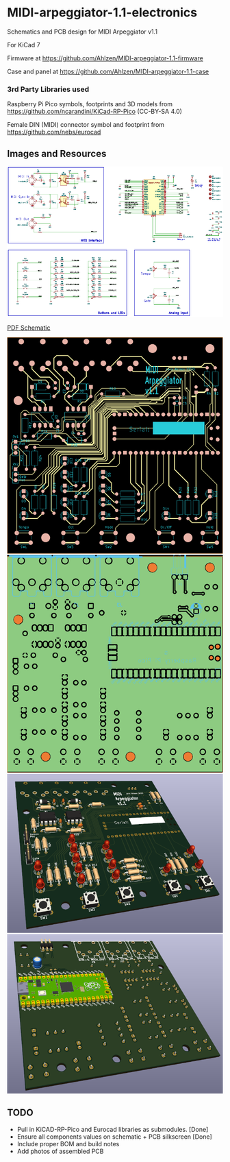 # MIDI-arpeggiator-1.1-electronics
Schematics and PCB design for MIDI Arpeggiator v1.1

For KiCad 7

Firmware at
https://github.com/Ahlzen/MIDI-arpeggiator-1.1-firmware

Case and panel at
https://github.com/Ahlzen/MIDI-arpeggiator-1.1-case

### 3rd Party Libraries used

Raspberry Pi Pico symbols, footprints and 3D models from
https://github.com/ncarandini/KiCad-RP-Pico
(CC-BY-SA 4.0)

Female DIN (MIDI) connector symbol and footprint from
https://github.com/nebs/eurocad

## Images and Resources

![Schematic](Images/ArpeggiatorV1.1-schematic-preview.png)

[PDF Schematic](Images/ArpeggiatorV1.1.pdf)

![PCB Front](Images/ArpeggiatorV1.1-front.png)
![PCB Back](Images/ArpeggiatorV1.1-back.png)
![PCB Front (3D view)](Images/ArpeggiatorV1.1-3d-front.png)
![PCB Back (3D view)](Images/ArpeggiatorV1.1-3d-back.png)

## TODO

* Pull in KiCAD-RP-Pico and Eurocad libraries as submodules. [Done]
* Ensure all components values on schematic + PCB silkscreen [Done]
* Include proper BOM and build notes
* Add photos of assembled PCB
